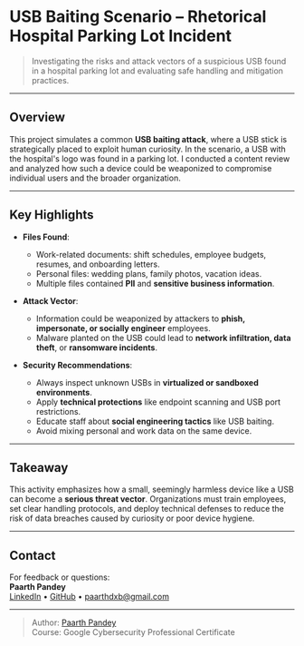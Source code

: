 # USB Baiting Scenario – Rhetorical Hospital Parking Lot Incident

> Investigating the risks and attack vectors of a suspicious USB found in a hospital parking lot and evaluating safe handling and mitigation practices.

---

## Overview

This project simulates a common **USB baiting attack**, where a USB stick is strategically placed to exploit human curiosity. In the scenario, a USB with the hospital's logo was found in a parking lot. I conducted a content review and analyzed how such a device could be weaponized to compromise individual users and the broader organization.

---

## Key Highlights

- **Files Found**:
  - Work-related documents: shift schedules, employee budgets, resumes, and onboarding letters.
  - Personal files: wedding plans, family photos, vacation ideas.
  - Multiple files contained **PII** and **sensitive business information**.

- **Attack Vector**:
  - Information could be weaponized by attackers to **phish, impersonate, or socially engineer** employees.
  - Malware planted on the USB could lead to **network infiltration, data theft**, or **ransomware incidents**.

- **Security Recommendations**:
  - Always inspect unknown USBs in **virtualized or sandboxed environments**.
  - Apply **technical protections** like endpoint scanning and USB port restrictions.
  - Educate staff about **social engineering tactics** like USB baiting.
  - Avoid mixing personal and work data on the same device.

---

## Takeaway

This activity emphasizes how a small, seemingly harmless device like a USB can become a **serious threat vector**. Organizations must train employees, set clear handling protocols, and deploy technical defenses to reduce the risk of data breaches caused by curiosity or poor device hygiene.

---

## Contact

For feedback or questions:  
**Paarth Pandey**  
[LinkedIn](https://www.linkedin.com/in/paarth-pandey-13779529b/) • [GitHub](https://github.com/paarthpandey10) • paarthdxb@gmail.com

---

> Author: [Paarth Pandey](https://github.com/paarthpandey10)  
> Course: Google Cybersecurity Professional Certificate
